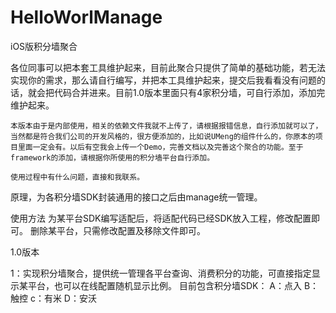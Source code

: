 HelloWorlManage
===============

iOS版积分墙聚合


  各位同事可以把本套工具维护起来，目前此聚合只提供了简单的基础功能，若无法实现你的需求，那么请自行编写，并把本工具维护起来，提交后我看看没有问题的话，就会把代码合并进来。目前1.0版本里面只有4家积分墙，可自行添加，添加完维护起来。
  
    本版本由于是内部使用，相关的依赖文件我就不上传了，请根据报错信息，自行添加就可以了，当然都是符合我们公司的开发风格的，很方便添加的，比如说UMeng的组件什么的，你原本的项目里面一定会有。以后有空我会上传一个Demo，完善文档以及完善这个聚合的功能。至于framework的添加，请根据你所使用的积分墙平台自行添加。  

    使用过程中有什么问题，直接和我联系。

原理，为各积分墙SDK封装通用的接口之后由manage统一管理。

使用方法
    为某平台SDK编写适配后，将适配代码已经SDK放入工程，修改配置即可。
    删除某平台，只需修改配置及移除文件即可。


1.0版本

  1：实现积分墙聚合，提供统一管理各平台查询、消费积分的功能，可直接指定显示某平台，也可以在线配置随机显示比例。
    目前包含积分墙SDK：
      A：点入
      B：触控
      c：有米
      D：安沃
